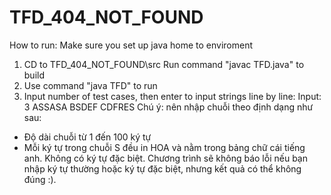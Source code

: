 # TFD_404_NOT_FOUND
How to run:
Make sure you set up java home to enviroment 
1) CD to TFD_404_NOT_FOUND\src Run command "javac TFD.java" to build
2) Use command "java TFD" to run 
3) Input number of test cases, then enter to input strings line by line:
Input:
3
ASSASA
BSDEF
CDFRES
Chú ý: nên nhập chuỗi theo định dạng như sau:
- Độ dài chuỗi từ 1 đến 100 ký tự
- Mỗi ký tự trong chuỗi S đều in HOA và nằm trong bảng chữ cái tiếng anh. Không có ký tự đặc biệt.
Chương trình sẽ không báo lỗi nếu bạn nhập ký tự thường hoặc ký tự đặc biệt, nhưng kết quả có thể không đúng :).
